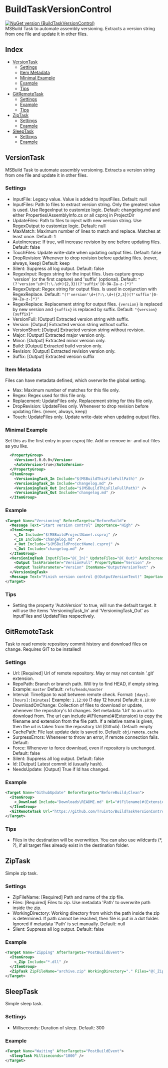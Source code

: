 ﻿# BuildTaskVersionControl
[![NuGet version (BuildTaskVersionControl)](https://img.shields.io/nuget/v/BuildTaskVersionControl.svg?style=flat-square)](https://www.nuget.org/packages/BuildTaskVersionControl/) \
MSBuild Task to automate assembly versioning. Extracts a version string from one file and update it in other files.

## Index
  - [VersionTask](#versiontask)
    - [Settings](#settings)
    - [Item Metadata](#item-metadata)
    - [Minimal Example](#minimal-example)
    - [Example](#example)
    - [Tips](#tips)
  - [GitRemoteTask](#gitremotetask)
    - [Settings](#settings-1)
    - [Example](#example-1)
    - [Tips](#tips-1)
  - [ZipTask](#ziptask)
    - [Settings](#settings-2)
    - [Example](#example-2)
  - [SleepTask](#sleeptask)
    - [Settings](#settings-3)
    - [Example](#example-3)

## VersionTask
MSBuild Task to automate assembly versioning. Extracts a version string from one file and update it in other files.

### Settings
* InputFile: Legacy value. Value is added to InputFiles. Default: null
* InputFiles: Path to files to extract version string. Only the greatest value is used. Use RegexInput to customize logic. Default: changelog.md and either Properties\AssemblyInfo.cs or all csproj in ProjectDir
* UpdateFiles: Path to files to inject with new version string. Use RegexOutput to customize logic. Default: null
* MaxMatch: Maximum number of lines to match and replace. Matches at least once. Default: 1
* AutoIncrease: If true, will increase revision by one before updating files. Default: false
* TouchFiles: Update write-date when updating output files. Default: false
* DropRevision: Whenever to drop revision before updating files. (never, always, keep) Default: keep
* Silent: Suppress all log output. Default: false
* RegexInput: Regex string for the input files. Uses capture group 'version' (or the first capture) and 'suffix' (optional). Default: `"(?'version'\d+(?:\.\d+){2,3})(?'suffix'[0-9A-Za-z-]*)"`
* RegexOutput: Regex string for output files. Is used in conjunction with RegexReplace. Default: `"(?'version'\d+(?:\.\d+){2,3})(?'suffix'[0-9A-Za-z-]*)"`
* RegexReplace: Replacement string for output files. `{version}` is replaced by new version and `{suffix}` is replaced by suffix. Default: `"{version}{suffix}"`
* VersionFull: [Output] Extracted version string with suffix.
* Version: [Output] Extracted version string without suffix.
* VersionShort: [Output] Extracted version string without revision.
* Major: [Output] Extracted major version only.
* Minor: [Output] Extracted minor version only.
* Build: [Output] Extracted build version only.
* Revision: [Output] Extracted revision version only.
* Suffix: [Output] Extracted version suffix

### Item Metadata
Files can have metadata defined, which overwrite the global setting.
* Max: Maximum number of matches for this file only.
* Regex: Regex used for this file only.
* Replacement: UpdateFiles only. Replacement string for this file only.
* DropRevision: UpdateFiles only. Whenever to drop revision before updating files. (never, always, keep)
* Touch: UpdateFiles only. Update write-date when updating output files.

### Minimal Example
Set this as the first entry in your csproj file. Add or remove in- and out-files as you like.
```xml
  <PropertyGroup>
    <Version>1.0.0.0</Version>
    <AutoVersion>true</AutoVersion>
  </PropertyGroup>
  <ItemGroup>
    <VersioningTask_In Include="$(MSBuildThisFileFullPath)" />
    <VersioningTask_In Include="changelog.md" />
    <VersioningTask_Out Include="$(MSBuildThisFileFullPath)" />
    <VersioningTask_Out Include="changelog.md" />
  </ItemGroup>
```

### Example
```xml
<Target Name="Versioning" BeforeTargets="BeforeBuild">
  <Message Text="Start version control" Importance="High" />
  <ItemGroup>
    <_In Include="$(MSBuildProjectName).csproj" />
    <_In Include="changelog.md" />
    <_Out Include="$(MSBuildProjectName).csproj" />
    <_Out Include="changelog.md" />
  </ItemGroup>
  <VersioningTask InputFiles="@(_In)" UpdateFiles="@(_Out)" AutoIncrease="true">
    <Output TaskParameter="VersionFull" PropertyName="Version" />
    <Output TaskParameter="Version" ItemName="OutputVersionText" />
  </VersioningTask>
  <Message Text="Finish version control @(OutputVersionText)" Importance="High" />
</Target>
```

### Tips
* Setting the property 'AutoVersion' to true, will run the default target. It will use the items 'VersioningTask_In' and 'VersioningTask_Out' as InputFiles and UpdateFiles respectively.

## GitRemoteTask
Task to read remote repository commit history and download files on change. Requires GIT to be installed!

### Settings
* Url: [Required] Url of remote repository. May or may not contain '.git' extension.
* RepoPath: Branch or branch path. Will try to find HEAD, if empty string. Example: `master` Default: `refs/heads/master`
* Interval: TimeSpan to wait between remote check. Format: `[days].[hours]:[minutes]` Example: `1.12:00` (1 day 12 hours) Default: `0.18:00`
* DownloadOnChange: Collection of files to download or update, whenever the repository's Id changes. Set metadata 'Url' to an url to download from. The url can include #(Filename)#(Extension) to copy the filename and extension from the file path. If a relative name is given, then the url is taken from the repository Url (Github). Default: empty
* CachePath: File last update date is saved to. Default: `obj/remote.cache`
* SurpressErrors: Whenever to throw an error, if remote connection fails. Default: 
* Force: Whenever to force download, even if repository is unchanged. Default: false
* Silent: Suppress all log output. Default: false
* Id: [Output] Latest commit id (usually hash).
* NeedsUpdate: [Output] True if Id has changed.

### Example
```xml
<Target Name="GithubUpdate" BeforeTargets="BeforeBuild;Clean">
  <ItemGroup>
    <_Download Include="Downloads\README.md" Url="#(Filename)#(Extension)" />
  </ItemGroup>
  <GitRemoteTask Url="https://github.com/Truinto/BuildTaskVersionControl.git" RepoPath="master" DownloadOnChange="@(_Download)" />
</Target>
```

### Tips
* Files in the destination will be overwritten. You can also use wildcards (*, ?), if all target files already exist in the destination folder.

## ZipTask
Simple zip task.

### Settings
* ZipFileName: [Required] Path and name of the zip file.
* Files: [Required] Files to zip. Use metadata 'Path' to overwrite path inside the zip.
* WorkingDirectory: Working directory from which the path inside the zip is determined. If path cannot be reached, then file is put in a dot folder. Ignored if metadata 'Path' is set manually. Default: null
* Silent: Suppress all log output. Default: false

### Example
```xml
<Target Name="Zipping" AfterTargets="PostBuildEvent">
  <ItemGroup>
    <_Zip Include="*.dll" />
  </ItemGroup>
  <ZipTask ZipFileName="archive.zip" WorkingDirectory="." Files="@(_Zip)" />
</Target>
```

## SleepTask
Simple sleep task.

### Settings
* Milliseconds: Duration of sleep. Default: 300

### Example
```xml
<Target Name="Waiting" AfterTargets="PostBuildEvent">
  <SleepTask Milliseconds="1000" />
</Target>
```
